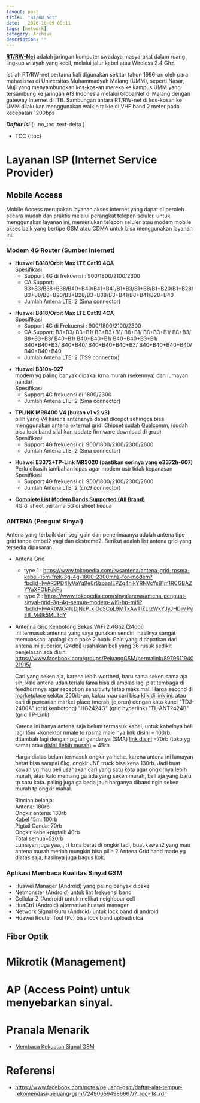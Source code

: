 ```yaml
---
layout: post
title:  "RT/RW Net"
date:   2020-10-09 09:11
tags: [network]
category: Archive
description: ""
---
```


[**RT/RW-Net**](https://lms.onnocenter.or.id/wiki/index.php/RT/RW-net) adalah jaringan komputer swadaya masyarakat dalam ruang lingkup wilayah yang kecil, melalui jalur kabel atau Wireless 2.4 Ghz.

Istilah RT/RW-net pertama kali digunakan sekitar tahun 1996-an oleh para mahasiswa di Universitas Muhammadyah Malang (UMM), seperti Nasar, Muji yang menyambungkan kos-kos-an mereka ke kampus UMM yang tersambung ke jaringan AI3 Indonesia melalui GlobalNet di Malang dengan gateway Internet di ITB. Sambungan antara RT/RW-net di kos-kosan ke UMM dilakukan menggunakan walkie talkie di VHF band 2 meter pada kecepatan 1200bps

***Daftar Isi***
{: .no_toc .text-delta }

- TOC
{:toc}


# Layanan ISP (Internet Service Provider)
## Mobile Access
Mobile Access merupakan layanan akses internet yang dapat di peroleh secara mudah dan praktis melalui perangkat telepon seluler. untuk menggunakan layanan ini, memerlukan telepon seluler atau modem mobile akses baik yang bertipe GSM atau CDMA untuk bisa menggunakan layanan ini.

### Modem 4G Router (Sumber Internet)
* **Huawei B818/Orbit Max LTE Cat19 4CA** <br>
    Spesifikasi
    * Support 4G di frekuensi : 900/1800/2100/2300
    * CA Support: B3+B3/B38+B38/B40+B40/B41+B41/B1+B3/B1+B8/B1+B20/B1+B28/B3+B8/B3+B20/B3+B28/B3+B38/B3+B41/B8+B41/B28+B40
    * Jumlah Antena LTE: 2 (Sma connector)
    <p>
* **Huawei B818/Orbit Max LTE Cat19 4CA** <br>
    Spesifikasi<br>
    * Support 4G di Frekuensi : 900/1800/2100/2300
    * CA Support: B3+B3/ B3+B1/ B3+B3+B1/ B8+B1/ B8+B3+B1/ B8+B3/ B8+B3+B3/ B40+B1/ B40+B40+B1/ B40+B40+B3+B1/ B40+B40+B3/ B40+B40/ B40+B40+B40+B3/ B40+B40+B40+B40/ B40+B40+B40                                          
    * Jumlah Antena LTE: 2 (TS9 connector)
    <p>
* **Huawei B310s-927** <br>
    modem yg paling banyak dipakai krna murah (sekennya) dan lumayan handal<br>
    Spesifikasi<br>
    * Support 4G frekuensi di 1800/2300
    * Jumlah Antena LTE: 2 (Sma connector)
    <p>
* **TPLINK MR6400 V4 (bukan v1 v2 v3)**<br>
    pilih yang V4 karena antenanya dapat dicopot sehingga bisa menggunakan antena external grid. Chipset sudah Qualcomm, (sudah bisa lock band silahkan update firmware download di grup)<br>
    Spesifikasi<br>
    * Support 4G frekuensi di: 900/1800/2100/2300/2600
    * Jumlah Antena LTE: 2 (Sma connector)
    <p>
* **Huawei E3372+TP-Link MR3020 (pastikan serinya yang e3372h-607)**<br>
    Perlu dikasih tambahan kipas agar modem usb tidak kepanasan<br>
    Spesifikasi<br>
    * Support 4G frekuensi di: 900/1800/2100/2300/2600
    * Jumlah Antena LTE: 2 (crc9 connector) 
    <p>
* [**Complete List Modem Bands Supported (All Brand)**](https://drive.google.com/file/d/1ke8VC_4bQR_L_Oip1j6iJ_J72xnDMMAW/view?usp=sharing)<br>
4G di sheet pertama 5G di sheet kedua 

### ANTENA (Penguat Sinyal)
Antena yang terbaik dari segi gain dan penerimaanya adalah antena tipe grid tanpa embel2 yagi dan ekstreme2. Berikut adalah list antena grid yang tersedia dipasaran.
* Antena Grid<br>
    * type 1 : <https://www.tokopedia.com/iwsantena/antena-grid-rpsma-kabel-15m-frek-3g-4g-1800-2300mhz-for-modem?fbclid=IwAR3PD4IyVaYq9e6r8zoaalEPZg4njkYRNVcYsB1m1RCGBAZYYaXFOkFokFs>
    * type 2 : <https://www.tokopedia.com/sinyalarena/antena-penguat-sinyal-grid-3g-4g-semua-modem-wifi-hp-mifi?fbclid=IwAR0MO4IcDjNcP_xiOcSCoL9MTkAwTlZLrzWkYJyJHDiMPyEB_M4lk5ML3dY>

* Antenna Grid Kenbotong Bekas WiFi 2.4Ghz (24dbi)<br>
    Ini termasuk antenna yang saya gunakan sendiri, hasilnya sangat memuaskan. apalagi kalo pake 2 buah.  Gain yang didapatkan dari antena ini superior, (24dbi) usahakan beli yang 36 rusuk sedikit penjelasan ada disini  https://www.facebook.com/groups/PejuangGSM/permalink/897961194021915/
    
    Cari yang seken aja, karena lebih worthed, baru sama seken sama aja sih, kalo antena udah terlalu lama bisa di amplas lagi plat tembaga di feedhornnya agar reception sensitivity tetap maksimal. Harga second di [marketplace](https://www.tokopedia.com/partbekas/kenbotong-antenna-grid-point-to-point-2-3-2-5ghz-24dbi?trkid=f%3DCa3885L000P1W0S0Sh%2CCo0Po0Fr0Cb0_src%3Dsearch_page%3D1_ob%3D3_q%3Dantena+grid_bmexp%3D46_po%3D54_catid%3D335_bmexp%3D46&whid=0&fbclid=IwAR3NZ-mBy5SKfBycTeIYhXOL45oHhQRq0Au3ci3qvtFTzMYINa3RqjM6IX8) sekitar 200rb-an, kalau mau cari bisa [klik di link ini](https://www.tokopedia.com/search?st=product&ob=3&q=grid+kenbotong+24dbi&fbclid=IwAR1KjcCNvOg_PSGjbnQTktFivbCAyC4dl3vwA8nZtsHenzZHKRrIfupPXbc). atau cari di pencarian market place (merah,ijo,oren) dengan kata kunci "TDJ-2400A" (grid kenbotong) "HG2424G" (grid hyperlink) "TL-ANT2424B" (grid TP-Link)
    
    Karena ini hanya antena saja belum termasuk kabel, untuk kabelnya beli lagi 15m +konektor nmale to rpsma male nya  [link disini](https://www.tokopedia.com/iwsiws/n-male-to-rpsma-15m-kabel-perpanjangan-extention-grid-tplink-kenbotong?trkid=f%3DCa0000L000P0W0S0Sh%2CCo0Po0Fr0Cb0_src%3Dsearch_page%3D1_ob%3D203_q%3Dkabel+kenbotong_bmexp%3D46_po%3D2_catid%3D3890_bmexp%3D46&whid=0&fbclid=IwAR0ysgqSEKPGwjHXe_tcQ02JJIvrXBP3LZZcdvDZF4z2bc9pfPXpb3G6oUc) = 100rb.  ditambah lagi dengan pigtail gandanya (SMA) [link disini](https://www.tokopedia.com/iwsantena/pigtail-ganda-2x-rpsma-4g-b310-bl100-huawei-helios-bolt?fbclid=IwAR1Ci2-3LTez5qE-MJy_itltrhHvHYiLkJYU59p6sYROtbrTPjedOIFO-B4) =70rb (toko yg sama)  atau [disini (lebih murah)](https://www.tokopedia.com/m09bandungstore/pigtail-dual-router-modem-huawei-4g-bolt-b310-b315?fbclid=IwAR3PGOPXV3qFWt5pVbYkPwp2OoaMuNiJ2D2Pxpsq2m7pZO45ZEPzKWuIixg) = 45rb. 
    
    Harga diatas belum termasuk ongkir ya hehe. karena antena ini lumayan berat bisa sampai 6kg. ongkir JNE truck bisa kena 130rb. Jadi buat kawan yg mau beli usahakan cari yang satu kota agar ongkirnya lebih murah, atau kalo memang ga ada yang seken murah, beli aja yang baru tp satu kota. paling juga ga beda jauh harganya dibandingin seken murah tp ongkir mahal. 
    
    Rincian belanja:<br>
    Antena: 180rb<br>
    Ongkir antena: 130rb<br>
    Kabel 15m: 100rb<br>
    Pigtail Ganda: 70rb <br>
    Ongkir kabel+pigtail: 40rb<br>
    Total semua=520rb <br>
    Lumayan juga yaa,,, :) krna berat di ongkir tadi, buat kawan2 yang mau antena murah meriah mungkin bisa pilih 2 Antena Grid hand made yg diatas saja, hasilnya juga bagus kok. 

### Aplikasi Membaca Kualitas Sinyal GSM 

* Huawei Manager (Android) yang paling banyak dipake
* Netmonster (Android) untuk liat frekuensi band
* Cellular Z (Android) untuk melihat neighbour cell
* HuaCtrl (Android) alternative huawei manager
* Network Signal Guru (Android) untuk lock band di android
* Huawei Router Tool (Pc) bisa lock band upload/ulca

## Fiber Optik

# Mikrotik (Management)
# AP (Access Point)  untuk menyebarkan sinyal.

# Pranala Menarik
* [Membaca Kekuatan Signal GSM](/2020/10/membaca-sinyak-gsm)

# Referensi
* https://www.facebook.com/notes/pejuang-gsm/daftar-alat-tempur-rekomendasi-pejuang-gsm/724906564986667/?_rdc=1&_rdr
